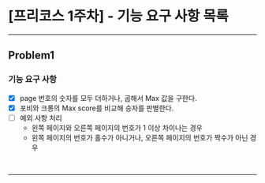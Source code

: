 # [프리코스 1주차] - 기능 요구 사항 목록

--------

## Problem1
### 기능 요구 사항
- [x] page 번호의 숫자를 모두 더하거나, 곱해서 Max 값을 구한다.
- [x] 포비와 크롱의 Max score를 비교해 승자를 판별한다.
- [ ] 예외 사항 처리
  -  왼쪽 페이지와 오른쪽 페이지의 번호가 1 이상 차이나는 경우
  -  왼쪽 페이지의 번호가 홀수가 아니거나, 오른쪽 페이지의 번호가 짝수가 아닌 경우

<br>

-----
